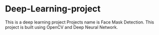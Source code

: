 # Deep-Learning-project
This is a deep learning project
Projects name is Face Mask Detection. This project is built using OpenCV and Deep Neural Network.
